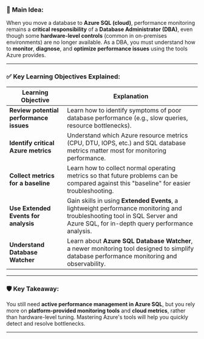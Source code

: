 ### 📌 **Main Idea:**

When you move a database to **Azure SQL (cloud)**, performance monitoring remains a **critical responsibility** of a **Database Administrator (DBA)**, even though some **hardware-level controls** (common in on-premises environments) are no longer available. As a DBA, you must understand how to **monitor**, **diagnose**, and **optimize performance issues** using the tools Azure provides.

---

### ✅ **Key Learning Objectives Explained:**

| Learning Objective                      | Explanation                                                                                                                                                                   |
| --------------------------------------- | ----------------------------------------------------------------------------------------------------------------------------------------------------------------------------- |
| **Review potential performance issues** | Learn how to identify symptoms of poor database performance (e.g., slow queries, resource bottlenecks).                                                                       |
| **Identify critical Azure metrics**     | Understand which Azure resource metrics (CPU, DTU, IOPS, etc.) and SQL database metrics matter most for monitoring performance.                                               |
| **Collect metrics for a baseline**      | Learn how to collect normal operating metrics so that future problems can be compared against this "baseline" for easier troubleshooting.                                     |
| **Use Extended Events for analysis**    | Gain skills in using **Extended Events**, a lightweight performance monitoring and troubleshooting tool in SQL Server and Azure SQL, for in-depth query performance analysis. |
| **Understand Database Watcher**         | Learn about **Azure SQL Database Watcher**, a newer monitoring tool designed to simplify database performance monitoring and observability.                                   |

---

### 🛡️ **Key Takeaway:**

You still need **active performance management in Azure SQL**, but you rely more on **platform-provided monitoring tools** and **cloud metrics**, rather than hardware-level tuning. Mastering Azure's tools will help you quickly detect and resolve bottlenecks.

---
